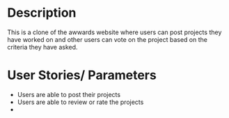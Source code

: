 # Description
This is a clone of the awwards website where users can post projects they have worked on and other users can vote on the project based on the criteria they have asked.

# User Stories/ Parameters
- Users are able to post their projects
- Users are able to review or rate the projects
- 
